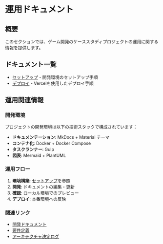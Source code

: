 # 運用ドキュメント

## 概要

このセクションでは、ゲーム開発のケーススタディプロジェクトの運用に関する情報を提供します。

## ドキュメント一覧

- [セットアップ](./セットアップ.md) - 開発環境のセットアップ手順
- [デプロイ](./デプロイ.md) - Vercelを使用したデプロイ手順

## 運用関連情報

### 開発環境

プロジェクトの開発環境は以下の技術スタックで構成されています：

- **ドキュメンテーション**: MkDocs + Material テーマ
- **コンテナ化**: Docker + Docker Compose
- **タスクランナー**: Gulp
- **図表**: Mermaid + PlantUML

### 運用フロー

1. **環境構築**: [セットアップ](./セットアップ.md)を参照
2. **開発**: ドキュメントの編集・更新
3. **確認**: ローカル環境でのプレビュー
4. **デプロイ**: 本番環境への反映

### 関連リンク

- [開発ドキュメント](../development/)
- [要件定義](../requirements/)
- [アーキテクチャ決定ログ](../adr/)